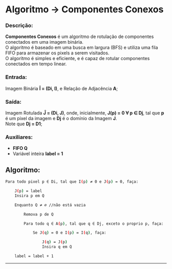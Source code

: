 # Algoritmo -> Componentes Conexos

### **Descrição:**
**Componentes Conexos** é um algoritmo de rotulação de componentes conectados em uma imagem binária.  
O algoritmo é baseado em uma busca em largura (BFS) e utiliza uma fila FIFO para armazenar os pixels a serem visitados.  
O algoritmo é simples e eficiente, e é capaz de rotular componentes conectados em tempo linear.  

### **Entrada:**  
Imagem Binária **Î = (Di, I)**, e Relação de Adjacência **A**;

### **Saída:**  
Imagem Rotulada **Ĵ = (Di, J)**, onde, inicialmente, **J(p) = 0 ∀ p ∈ Dj**, tal que **p** é um pixel da imagem e **Dj** é o domínio da Imagem **J**.  
Note que **Dj = D1**;

### **Auxiliares:**  
- **FIFO Q**  
- Variável inteira **label = 1**

## **Algoritmo:**  
```bash  
Para todo pixel p ∈ Di, tal que I(p) ≠ 0 e J(p) = 0, faça:

    J(p) = label
    Insira p em Q

    Enquanto Q ≠ ∅ //não está vazia

        Remova p de Q

        Para todo q ∈ A(p), tal que q ∈ Dj, exceto o proprio p, faça:

            Se J(q) = 0 e I(p) = I(q), faça:

                J(q) = J(p)
                Insira q em Q

    label = label + 1
``` 
---
